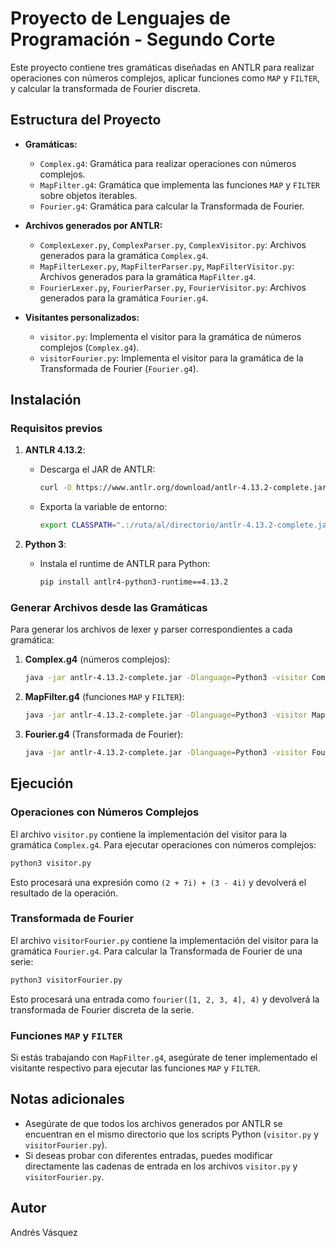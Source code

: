 
# Proyecto de Lenguajes de Programación - Segundo Corte

Este proyecto contiene tres gramáticas diseñadas en ANTLR para realizar operaciones con números complejos, aplicar funciones como `MAP` y `FILTER`, y calcular la transformada de Fourier discreta.

## Estructura del Proyecto

- **Gramáticas:**
  - `Complex.g4`: Gramática para realizar operaciones con números complejos.
  - `MapFilter.g4`: Gramática que implementa las funciones `MAP` y `FILTER` sobre objetos iterables.
  - `Fourier.g4`: Gramática para calcular la Transformada de Fourier.

- **Archivos generados por ANTLR:**
  - `ComplexLexer.py`, `ComplexParser.py`, `ComplexVisitor.py`: Archivos generados para la gramática `Complex.g4`.
  - `MapFilterLexer.py`, `MapFilterParser.py`, `MapFilterVisitor.py`: Archivos generados para la gramática `MapFilter.g4`.
  - `FourierLexer.py`, `FourierParser.py`, `FourierVisitor.py`: Archivos generados para la gramática `Fourier.g4`.

- **Visitantes personalizados:**
  - `visitor.py`: Implementa el visitor para la gramática de números complejos (`Complex.g4`).
  - `visitorFourier.py`: Implementa el visitor para la gramática de la Transformada de Fourier (`Fourier.g4`).

## Instalación

### Requisitos previos

1. **ANTLR 4.13.2**:
   - Descarga el JAR de ANTLR:
     ```bash
     curl -O https://www.antlr.org/download/antlr-4.13.2-complete.jar
     ```

   - Exporta la variable de entorno:
     ```bash
     export CLASSPATH=".:/ruta/al/directorio/antlr-4.13.2-complete.jar:$CLASSPATH"
     ```

2. **Python 3**:
   - Instala el runtime de ANTLR para Python:
     ```bash
     pip install antlr4-python3-runtime==4.13.2
     ```

### Generar Archivos desde las Gramáticas

Para generar los archivos de lexer y parser correspondientes a cada gramática:

1. **Complex.g4** (números complejos):
   ```bash
   java -jar antlr-4.13.2-complete.jar -Dlanguage=Python3 -visitor Complex.g4
   ```

2. **MapFilter.g4** (funciones `MAP` y `FILTER`):
   ```bash
   java -jar antlr-4.13.2-complete.jar -Dlanguage=Python3 -visitor MapFilter.g4
   ```

3. **Fourier.g4** (Transformada de Fourier):
   ```bash
   java -jar antlr-4.13.2-complete.jar -Dlanguage=Python3 -visitor Fourier.g4
   ```

## Ejecución

### Operaciones con Números Complejos

El archivo `visitor.py` contiene la implementación del visitor para la gramática `Complex.g4`. Para ejecutar operaciones con números complejos:

```bash
python3 visitor.py
```

Esto procesará una expresión como `(2 + 7i) + (3 - 4i)` y devolverá el resultado de la operación.

### Transformada de Fourier

El archivo `visitorFourier.py` contiene la implementación del visitor para la gramática `Fourier.g4`. Para calcular la Transformada de Fourier de una serie:

```bash
python3 visitorFourier.py
```

Esto procesará una entrada como `fourier([1, 2, 3, 4], 4)` y devolverá la transformada de Fourier discreta de la serie.

### Funciones `MAP` y `FILTER`

Si estás trabajando con `MapFilter.g4`, asegúrate de tener implementado el visitante respectivo para ejecutar las funciones `MAP` y `FILTER`.

## Notas adicionales

- Asegúrate de que todos los archivos generados por ANTLR se encuentran en el mismo directorio que los scripts Python (`visitor.py` y `visitorFourier.py`).
- Si deseas probar con diferentes entradas, puedes modificar directamente las cadenas de entrada en los archivos `visitor.py` y `visitorFourier.py`.


## Autor

Andrés Vásquez
